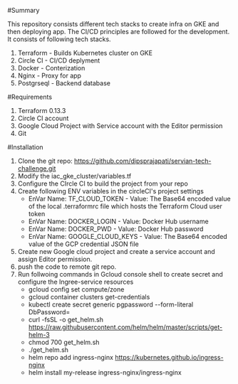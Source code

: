 #Summary

This repository consists different tech stacks to create infra on GKE and then deploying app.
The CI/CD principles are followed for the development. It consists of following tech stacks.

1. Terraform - Builds Kubernetes cluster on GKE
2. Circle CI - CI/CD deplyment
3. Docker - Conterization
4. Nginx - Proxy for app
5. Postgrseql - Backend database

#Requirements

1. Terraform 0.13.3
2. Circle CI account
3. Google Cloud Project with Service account with the Editor permission
4. Git

#Installation

1. Clone the git repo: https://github.com/dipsprajapati/servian-tech-challenge.git
2. Modify the iac_gke_cluster/variables.tf
3. Configure the CIrcle CI to build the project from your repo
4. Create following ENV variables in the circleCI's project settings
    - EnVar Name: TF_CLOUD_TOKEN - Value: The Base64 encoded value of the local .terraformrc file  which
      hosts the Terraform Cloud user token
    - EnVar Name: DOCKER_LOGIN - Value: Docker Hub username
    - EnVar Name: DOCKER_PWD - Value: Docker Hub password
    - EnVar Name: GOOGLE_CLOUD_KEYS - Value: The Base64 encoded value of the GCP credential JSON file
5. Create new Google cloud project and create a service account and assign Editor permission.
6. push the code to remote git repo.
7. Run follwoing commands in Gcloud console shell to create secret and configure the 
    Ingree-service resources
    - gcloud config set compute/zone <zone-name>
    - gcloud container clusters get-credentials <cluster-name>
    - kubectl create secret generic pgpassword --form-literal DbPassword=<your-password> 
    - curl -fsSL -o get_helm.sh https://raw.githubusercontent.com/helm/helm/master/scripts/get-helm-3
    - chmod 700 get_helm.sh
    - ./get_helm.sh
    - helm repo add ingress-nginx https://kubernetes.github.io/ingress-nginx
    - helm install my-release ingress-nginx/ingress-nginx




